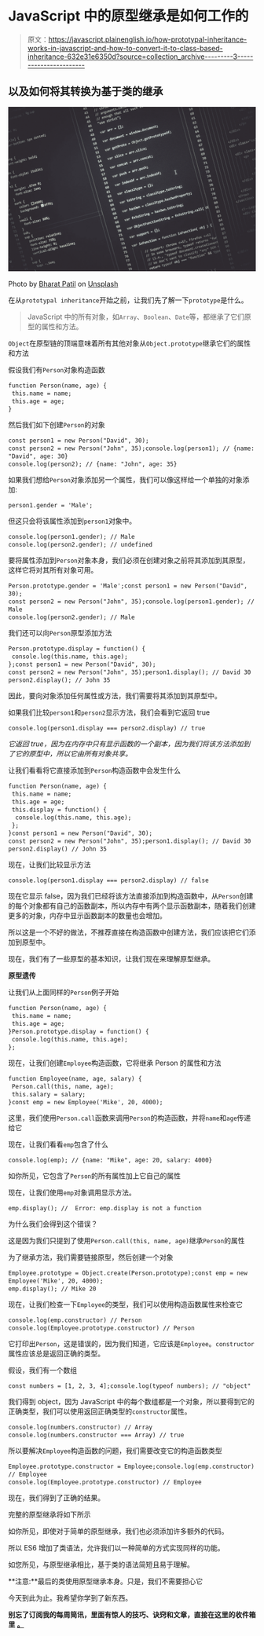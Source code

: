# JavaScript 中的原型继承是如何工作的

> 原文：<https://javascript.plainenglish.io/how-prototypal-inheritance-works-in-javascript-and-how-to-convert-it-to-class-based-inheritance-632e31e6350d?source=collection_archive---------3----------------------->

## 以及如何将其转换为基于类的继承

![](img/c80bf674b2745b7cfda2db93c49ac034.png)

Photo by [Bharat Patil](https://unsplash.com/@bharat_patil_photography?utm_source=medium&utm_medium=referral) on [Unsplash](https://unsplash.com?utm_source=medium&utm_medium=referral)

在从`prototypal inheritance`开始之前，让我们先了解一下`prototype`是什么。

> JavaScript 中的所有对象，如`Array`、`Boolean`、`Date`等，都继承了它们原型的属性和方法。

`Object`在原型链的顶端意味着所有其他对象从`Object.prototype`继承它们的属性和方法

假设我们有`Person`对象构造函数

```
function Person(name, age) {
 this.name = name;
 this.age = age;
}
```

然后我们如下创建`Person`的对象

```
const person1 = new Person("David", 30);
const person2 = new Person("John", 35);console.log(person1); // {name: "David", age: 30}
console.log(person2); // {name: "John", age: 35}
```

如果我们想给`Person`对象添加另一个属性，我们可以像这样给一个单独的对象添加:

```
person1.gender = 'Male';
```

但这只会将该属性添加到`person1`对象中。

```
console.log(person1.gender); // Male
console.log(person2.gender); // undefined
```

要将属性添加到`Person`对象本身，我们必须在创建对象之前将其添加到其原型，这样它将对其所有对象可用。

```
Person.prototype.gender = 'Male';const person1 = new Person("David", 30);
const person2 = new Person("John", 35);console.log(person1.gender); // Male
console.log(person2.gender); // Male
```

我们还可以向`Person`原型添加方法

```
Person.prototype.display = function() {
 console.log(this.name, this.age);
};const person1 = new Person("David", 30);
const person2 = new Person("John", 35);person1.display(); // David 30
person2.display(); // John 35
```

因此，要向对象添加任何属性或方法，我们需要将其添加到其原型中。

如果我们比较`person1`和`person2`显示方法，我们会看到它返回 true

```
console.log(person1.display === person2.display) // true
```

*它返回 true，因为在内存中只有显示函数的一个副本，因为我们将该方法添加到了它的原型中，所以它由所有对象共享。*

让我们看看将它直接添加到`Person`构造函数中会发生什么

```
function Person(name, age) {
 this.name = name;
 this.age = age;
 this.display = function() {
  console.log(this.name, this.age);
 };
}const person1 = new Person("David", 30);
const person2 = new Person("John", 35);person1.display(); // David 30
person2.display() // John 35
```

现在，让我们比较显示方法

```
console.log(person1.display === person2.display) // false
```

现在它显示 false，因为我们已经将该方法直接添加到构造函数中，从`Person`创建的每个对象都有自己的函数副本，所以内存中有两个显示函数副本，随着我们创建更多的对象，内存中显示函数副本的数量也会增加。

所以这是一个不好的做法，不推荐直接在构造函数中创建方法，我们应该把它们添加到原型中。

现在，我们有了一些原型的基本知识，让我们现在来理解原型继承。

**原型遗传**

让我们从上面同样的`Person`例子开始

```
function Person(name, age) {
 this.name = name;
 this.age = age;
}Person.prototype.display = function() {
 console.log(this.name, this.age);
};
```

现在，让我们创建`Employee`构造函数，它将继承 Person 的属性和方法

```
function Employee(name, age, salary) {
 Person.call(this, name, age);
 this.salary = salary;
}const emp = new Employee('Mike', 20, 4000);
```

这里，我们使用`Person.call`函数来调用`Person`的构造函数，并将`name`和`age`传递给它

现在，让我们看看`emp`包含了什么

```
console.log(emp); // {name: "Mike", age: 20, salary: 4000}
```

如你所见，它包含了`Person`的所有属性加上它自己的属性

现在，让我们使用`emp`对象调用显示方法。

```
emp.display(); //  Error: emp.display is not a function
```

为什么我们会得到这个错误？

这是因为我们只提到了使用`Person.call(this, name, age)`继承`Person`的属性

为了继承方法，我们需要链接原型，然后创建一个对象

```
Employee.prototype = Object.create(Person.prototype);const emp = new Employee('Mike', 20, 4000);
emp.display(); // Mike 20
```

现在，让我们检查一下`Employee`的类型，我们可以使用构造函数属性来检查它

```
console.log(emp.constructor) // Person
console.log(Employee.prototype.constructor) // Person
```

它打印出`Person`，这是错误的，因为我们知道，它应该是`Employee`。`constructor`属性应该总是返回正确的类型。

假设，我们有一个数组

```
const numbers = [1, 2, 3, 4];console.log(typeof numbers); // "object"
```

我们得到 object，因为 JavaScript 中的每个数组都是一个对象，所以要得到它的正确类型，我们可以使用返回正确类型的`constructor`属性。

```
console.log(numbers.constructor) // Array
console.log(numbers.constructor === Array) // true
```

所以要解决`Employee`构造函数的问题，我们需要改变它的构造函数类型

```
Employee.prototype.constructor = Employee;console.log(emp.constructor) // Employee
console.log(Employee.prototype.constructor) // Employee
```

现在，我们得到了正确的结果。

完整的原型继承将如下所示

如你所见，即使对于简单的原型继承，我们也必须添加许多额外的代码。

所以 ES6 增加了类语法，允许我们以一种简单的方式实现同样的功能。

如您所见，与原型继承相比，基于类的语法简短且易于理解。

**注意:**最后的类使用原型继承本身。只是，我们不需要担心它

今天到此为止。我希望你学到了新东西。

**别忘了订阅我的每周简讯，里面有惊人的技巧、诀窍和文章，直接在这里的收件箱里** [**。**](https://yogeshchavan.dev/)